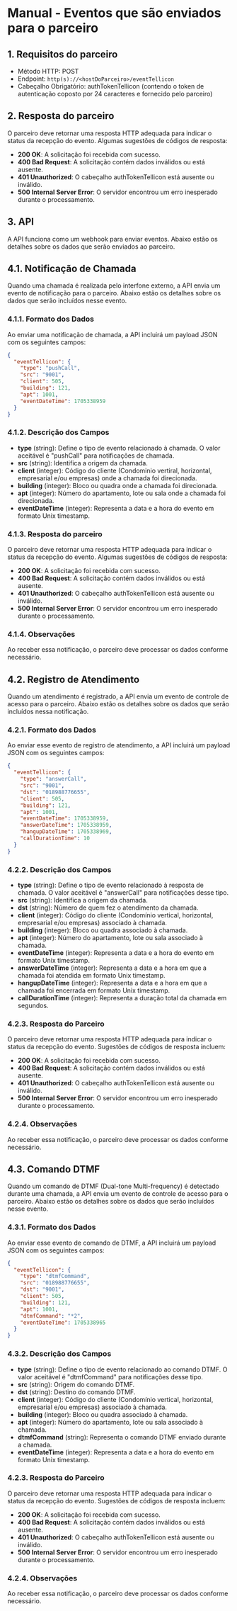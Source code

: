 # Manual - Eventos que são enviados para o parceiro

## 1. Requisitos do parceiro
- Método HTTP: POST
- Endpoint: `http(s)://<hostDoParceiro>/eventTellicon`
- Cabeçalho Obrigatório: authTokenTellicon (contendo o token de autenticação coposto por 24 caracteres e fornecido pelo parceiro)

## 2. Resposta do parceiro
O parceiro deve retornar uma resposta HTTP adequada para indicar o status da recepção do evento. Algumas sugestões de códigos de resposta:

- **200 OK**: A solicitação foi recebida com sucesso.
- **400 Bad Request**: A solicitação contém dados inválidos ou está ausente.
- **401 Unauthorized**: O cabeçalho authTokenTellicon está ausente ou inválido.
- **500 Internal Server Error**: O servidor encontrou um erro inesperado durante o processamento.

## 3. API
A API funciona como um webhook para enviar eventos. Abaixo estão os detalhes sobre os dados que serão enviados ao parceiro.

## 4.1. Notificação de Chamada
Quando uma chamada é realizada pelo interfone externo, a API envia um evento de notificação para o parceiro. Abaixo estão os detalhes sobre os dados que serão incluídos nesse evento.

### 4.1.1. Formato dos Dados
Ao enviar uma notificação de chamada, a API incluirá um payload JSON com os seguintes campos:

```json
{
  "eventTellicon": {
    "type": "pushCall",
    "src": "9001",
    "client": 505,
    "building": 121,
    "apt": 1001,
    "eventDateTime": 1705338959
  }
}
```

### 4.1.2. Descrição dos Campos
- **type** (string): Define o tipo de evento relacionado à chamada. O valor aceitável é "pushCall" para notificações de chamada.
- **src** (string): Identifica a origem da chamada.
- **client** (integer): Código do cliente (Condominio vertiral, horizontal, empresarial e/ou empresas) onde a chamada foi direcionada.
- **building** (integer): Bloco ou quadra onde a chamada foi direcionada.
- **apt** (integer): Número do apartamento, lote ou sala onde a chamada foi direcionada.
- **eventDateTime** (integer): Representa a data e a hora do evento em formato Unix timestamp.

### 4.1.3. Resposta do parceiro
O parceiro deve retornar uma resposta HTTP adequada para indicar o status da recepção do evento. Algumas sugestões de códigos de resposta:

- **200 OK**: A solicitação foi recebida com sucesso.
- **400 Bad Request**: A solicitação contém dados inválidos ou está ausente.
- **401 Unauthorized**: O cabeçalho authTokenTellicon está ausente ou inválido.
- **500 Internal Server Error**: O servidor encontrou um erro inesperado durante o processamento.

### 4.1.4. Observações
Ao receber essa notificação, o parceiro deve processar os dados conforme necessário.

## 4.2. Registro de Atendimento

Quando um atendimento é registrado, a API envia um evento de controle de acesso para o parceiro. Abaixo estão os detalhes sobre os dados que serão incluídos nessa notificação.

### 4.2.1. Formato dos Dados

Ao enviar esse evento de registro de atendimento, a API incluirá um payload JSON com os seguintes campos:

```json
{
  "eventTellicon": {
    "type": "answerCall",
    "src": "9001",
    "dst": "018988776655",
    "client": 505,
    "building": 121,
    "apt": 1001,
    "eventDateTime": 1705338959,
    "answerDateTime": 1705338959,
    "hangupDateTime": 1705338969,
    "callDurationTime": 10
  }
}
```

### 4.2.2. Descrição dos Campos
- **type** (string): Define o tipo de evento relacionado à resposta de chamada. O valor aceitável é "answerCall" para notificações desse tipo.
- **src** (string): Identifica a origem da chamada.
- **dst** (string): Número de quem fez o atendimento da chamada.
- **client** (integer): Código do cliente (Condomínio vertical, horizontal, empresarial e/ou empresas) associado à chamada.
- **building** (integer): Bloco ou quadra associado à chamada.
- **apt** (integer): Número do apartamento, lote ou sala associado à chamada.
- **eventDateTime** (integer): Representa a data e a hora do evento em formato Unix timestamp.
- **answerDateTime** (integer): Representa a data e a hora em que a chamada foi atendida em formato Unix timestamp.
- **hangupDateTime** (integer): Representa a data e a hora em que a chamada foi encerrada em formato Unix timestamp.
- **callDurationTime** (integer): Representa a duração total da chamada em segundos.

### 4.2.3. Resposta do Parceiro
O parceiro deve retornar uma resposta HTTP adequada para indicar o status da recepção do evento. Sugestões de códigos de resposta incluem:

- **200 OK**: A solicitação foi recebida com sucesso.
- **400 Bad Request**: A solicitação contém dados inválidos ou está ausente.
- **401 Unauthorized**: O cabeçalho authTokenTellicon está ausente ou inválido.
- **500 Internal Server Error**: O servidor encontrou um erro inesperado durante o processamento.

### 4.2.4. Observações
Ao receber essa notificação, o parceiro deve processar os dados conforme necessário.

## 4.3. Comando DTMF

Quando um comando de DTMF (Dual-tone Multi-frequency) é detectado durante uma chamada, a API envia um evento de controle de acesso para o parceiro. Abaixo estão os detalhes sobre os dados que serão incluídos nesse evento.

### 4.3.1. Formato dos Dados

Ao enviar esse evento de comando de DTMF, a API incluirá um payload JSON com os seguintes campos:

```json
{
  "eventTellicon": {
    "type": "dtmfCommand",
    "src": "018988776655",
    "dst": "9001",
    "client": 505,
    "building": 121,
    "apt": 1001,
    "dtmfCommand": "*2",
    "eventDateTime": 1705338965
  }
}
```
### 4.3.2. Descrição dos Campos
- **type** (string): Define o tipo de evento relacionado ao comando DTMF. O valor aceitável é "dtmfCommand" para notificações desse tipo.
- **src** (string): Origem do comando DTMF.
- **dst** (string): Destino do comando DTMF.
- **client** (integer): Código do cliente (Condomínio vertical, horizontal, empresarial e/ou empresas) associado à chamada.
- **building** (integer): Bloco ou quadra associado à chamada.
- **apt** (integer): Número do apartamento, lote ou sala associado à chamada.
- **dtmfCommand** (string): Representa o comando DTMF enviado durante a chamada.
- **eventDateTime** (integer): Representa a data e a hora do evento em formato Unix timestamp.

### 4.2.3. Resposta do Parceiro
O parceiro deve retornar uma resposta HTTP adequada para indicar o status da recepção do evento. Sugestões de códigos de resposta incluem:

- **200 OK**: A solicitação foi recebida com sucesso.
- **400 Bad Request**: A solicitação contém dados inválidos ou está ausente.
- **401 Unauthorized**: O cabeçalho authTokenTellicon está ausente ou inválido.
- **500 Internal Server Error**: O servidor encontrou um erro inesperado durante o processamento.

### 4.2.4. Observações
Ao receber essa notificação, o parceiro deve processar os dados conforme necessário.
